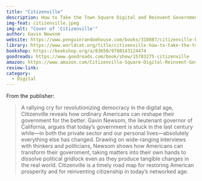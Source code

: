 ```yaml
---
title: "Citizenville"
description: How to Take the Town Square Digital and Reinvent Government
img-feat: citizenville.jpeg
img-alt: "Cover of 'Citizenville'"
author: Gavin Newsom
website: https://www.penguinrandomhouse.com/books/310887/citizenville-by-gavin-newsom-with-lisa-dickey/
library: https://www.worldcat.org/title/citizenville-how-to-take-the-town-square-digital-and-reinvent-government/oclc/849718972/editions?referer=di&editionsView=true
bookshop: https://bookshop.org/a/83650/9780143124474
goodreads: https://www.goodreads.com/book/show/15783275-citizenville
amazon: https://www.amazon.com/Citizenville-Square-Digital-Reinvent-Government/dp/0143124471
review-link: 
category:
  - Digital
---
```


From the publisher:

> A rallying cry for revolutionizing democracy in the digital age, Citizenville reveals how ordinary Americans can reshape their government for the better. Gavin Newsom, the lieutenant governor of California, argues that today’s government is stuck in the last century while—in both the private sector and our personal lives—absolutely everything else has changed. Drawing on wide-ranging interviews with thinkers and politicians, Newsom shows how Americans can transform their government, taking matters into their own hands to dissolve political gridlock even as they produce tangible changes in the real world. Citizenville is a timely road map for restoring American prosperity and for reinventing citizenship in today’s networked age.